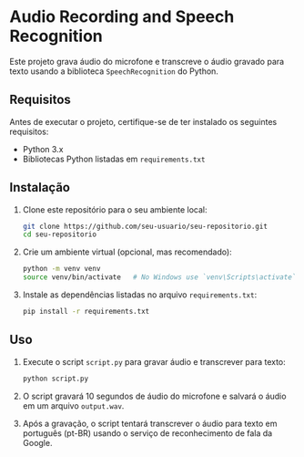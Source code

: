 # Audio Recording and Speech Recognition

Este projeto grava áudio do microfone e transcreve o áudio gravado para texto usando a biblioteca `SpeechRecognition` do Python.

## Requisitos

Antes de executar o projeto, certifique-se de ter instalado os seguintes requisitos:

- Python 3.x
- Bibliotecas Python listadas em `requirements.txt`

## Instalação

1. Clone este repositório para o seu ambiente local:

    ```sh
    git clone https://github.com/seu-usuario/seu-repositorio.git
    cd seu-repositorio
    ```

2. Crie um ambiente virtual (opcional, mas recomendado):

    ```sh
    python -m venv venv
    source venv/bin/activate   # No Windows use `venv\Scripts\activate`
    ```

3. Instale as dependências listadas no arquivo `requirements.txt`:

    ```sh
    pip install -r requirements.txt
    ```

## Uso

1. Execute o script `script.py` para gravar áudio e transcrever para texto:

    ```sh
    python script.py
    ```

2. O script gravará 10 segundos de áudio do microfone e salvará o áudio em um arquivo `output.wav`.

3. Após a gravação, o script tentará transcrever o áudio para texto em português (pt-BR) usando o serviço de reconhecimento de fala da Google.

